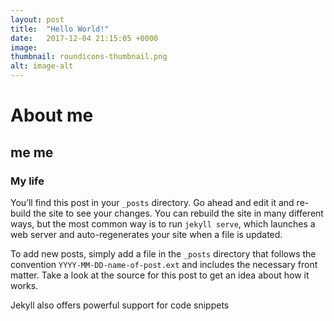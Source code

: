 ```yaml
---
layout: post
title:  "Hello World!"
date:   2017-12-04 21:15:05 +0000
image:
thumbnail: roundicons-thumbnail.png
alt: image-alt
---
```


# About me
## me me
### My life

You’ll find this post in your `_posts` directory. Go ahead and edit it and re-build the site to see your changes. You can rebuild the site in many different ways, but the most common way is to run `jekyll serve`, which launches a web server and auto-regenerates your site when a file is updated.

To add new posts, simply add a file in the `_posts` directory that follows the convention `YYYY-MM-DD-name-of-post.ext` and includes the necessary front matter. Take a look at the source for this post to get an idea about how it works.

Jekyll also offers powerful support for code snippets
